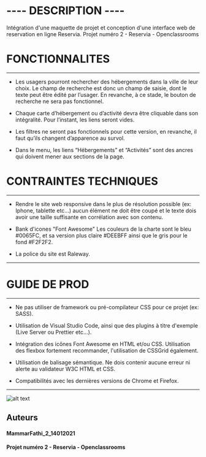 # ---- DESCRIPTION ----
Intégration d'une maquette de projet et conception d'une interface web de reservation en ligne Reservia.
Projet numéro 2 - Reservia - Openclassrooms

# FONCTIONNALITES 

***
- Les usagers pourront rechercher des hébergements dans la ville de leur choix. Le champ de recherche est donc un champ de saisie, dont le texte peut être édité par l’usager. 
En revanche, à ce stade, le bouton de recherche ne sera pas fonctionnel.

- Chaque carte d’hébergement ou d’activité devra être cliquable dans son intégralité. Pour l’instant, les liens seront vides.

- Les filtres ne seront pas fonctionnels pour cette version, en revanche, il faut qu’ils changent d’apparence au survol.

- Dans le menu, les liens “Hébergements” et “Activités” sont des ancres qui doivent mener aux sections de la page.


# CONTRAINTES TECHNIQUES
***
- Rendre le site web responsive dans le plus de résolution possible (ex: Iphone, tablette etc...) aucun élément ne doit être coupé et le texte dois avoir une taille suffisante en corrélation avec son contenu.

- Bank d'icones "Font Awesome" Les couleurs de la charte sont le bleu #0065FC, et sa version plus claire #DEEBFF ainsi que le gris pour le fond #F2F2F2.

- La police du site est Raleway.
***
# GUIDE DE PROD
***
- Ne pas utiliser de framework ou pré-compilateur CSS pour ce projet (ex: SASS).

- Utilisation de Visual Studio Code, ainsi que des plugins à titre d'exemple (Live Server ou Prettier etc...).

- Intégration des icônes Font Awesome en HTML et/ou CSS. Utilisation des flexbox fortement recommander, l'utilisation de CSSGrid également.

- Utilisation de balisage sémantique. Ne dois contenir aucune erreur ni alerte au validateur W3C HTML et CSS.

- Compatibilités avec les dernières versions de Chrome et Firefox.
***
![alt text](https://i.ibb.co/b2spzZm/desk-Reservia.png)

## Auteurs

#### MammarFathi_2_14012021
#### Projet numéro 2 - Reservia - Openclassrooms
